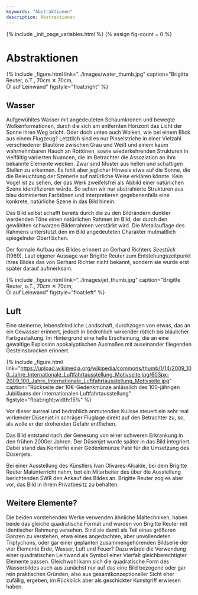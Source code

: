 ```yaml
---
keywords: "Abstraktionen"
description: Abstraktionen
---
```


{% include _init_page_variables.html %}
{% assign fig-count = 0 %}

# Abstraktionen

{% include _figure.html
   link="../images/water_thumb.jpg"
   caption="Brigitte Reuter, o.T., 70cm ✕ 70cm,<br /> Öl auf Leinwand"
   figstyle="float:right"
%}

## Wasser

Aufgewühltes Wasser mit angedeuteten Schaumkronen und bewegte
Wolkenformationen, durch die sich am entfernten Horizont das Licht der
Sonne ihren Weg bricht.  Oder doch unten auch Wolken, wie bei einem
Blick aus einem Flugzeug?  Letztlich sind es nur Pinselstriche in
einer Vielzahl verschiedener Blautöne zwischen Grau und Weiß und einem
kaum wahrnehmbaren Hauch an Rottönen, sowie wiederkehrenden Strukturen
in vielfältig variierten Nuancen, die im Betrachter die Assoziation an
ihm bekannte Elemente wecken.  Zwar sind Muster aus hellen und
schattigen Stellen zu erkennen.  Es fehlt aber jeglicher Hinweis etwa
auf die Sonne, die die Beleuchtung der Szenerie auf natürliche Weise
erklären könnte.  Kein Vogel ist zu sehen, der das Werk zweifelsfrei
als Abbild einer natürlichen Szene identifizieren würde.  So sehen wir
nur abstrahierte Strukturen aus blau dominierten Farbtönen und
interpretieren gegebenenfalls eine konkrete, natürliche Szene in das
Bild hinein.

Das Bild selbst schafft bereits durch die zu den Bildrändern dunkler
werdenden Töne einen natürlichen Rahmen im Bild, der durch den
gewählten schwarzen Bilderrahmen verstärkt wird.  Die Metallauflage
des Rahmens unterstützt den im Bild angedeuteten Charakter mutmaßlich
spiegelnder Oberflächen.

Der formale Aufbau des Bildes erinnert an <span class="name">Gerhard
Richter</span>s _Seestück_ (1969).  Laut eigener Aussage war <span
class="name">Brigitte Reuter</span> zum Entstehungszeitpunkt ihres
Bildes das von <span class="name">Gerhard Richter</span> nicht
bekannt, sondern sie wurde erst später darauf aufmerksam.

{% include _figure.html link="../images/jet_thumb.jpg"
   caption="Brigitte Reuter, o.T., 70cm ✕ 70cm,<br /> Öl auf Leinwand"
   figstyle="float:left" %}

## Luft

Eine steinerne, lebensfeindliche Landschaft, durchzogen von etwas, das
an ein Gewässer erinnert, jedoch in bedrohlich wirkender rötlich bis
bläulicher Farbgestaltung.  Im Hintergrund eine helle Erscheinung, die
an eine gewaltige Explosion apokalyptischen Ausmaßes mit auseinander
fliegenden Gesteinsbrocken erinnert.

{% include _figure.html
  link="https://upload.wikimedia.org/wikipedia/commons/thumb/1/14/2009_100_Jahre_Internationale_Luftfahrtausstellung_Motivseite.jpg/603px-2009_100_Jahre_Internationale_Luftfahrtausstellung_Motivseite.jpg"
  caption="Rückseite der 10€-Gedenkmünze anlässlich des 100-jährigen
  Jubiläums der internationalen Luftfahrtausstellung"
  figstyle="float:right;width:15%" %}

Vor dieser surreal und bedrohlich anmutenden Kulisse steuert ein sehr
real wirkender Düsenjet in schräger Fluglage direkt auf den Betrachter
zu, so, als wolle er der drohenden Gefahr entfliehen.

Das Bild entstand nach der Genesung von einer schweren Erkrankung in
den frühen 2000er Jahren.  Der Düsenjet wurde später in das Bild
integriert.  Dabei stand das Konterfei einer Gedenkmünze Pate für die
Umsetzung des Düsenjets.

Bei einer Ausstellung des Künstlers <span class="name">Ivan
Olivares-Alcalde</span>, bei dem <span class="name">Brigitte
Reuter</span> Malunterricht nahm, bot ein Mitarbeiter des über die
Ausstellung berichtenden SWR den Ankauf des Bildes an.  <span
class="name">Brigitte Reuter</span> zog es aber vor, das Bild in ihrem
Privatbesitz zu behalten.

## Weitere Elemente?

Die beiden vorstehenden Werke verwenden ähnliche Maltechniken, haben
beide das gleiche quadratische Format und wurden von <span
class="name">Brigitte Reuter</span> mit identischer Rahmung versehen.
Sind sie damit als Teil eines größeren Ganzen zu verstehen, etwa eines
angedachten, aber unvollendeten Triptychons, oder gar einer geplanten
zusammengehörenden Bildserie der vier Elemente Erde, Wasser, Luft und
Feuer?  Dazu würde die Verwendung einer quadratischen Leinwand als
Symbol einer Vierfalt gleichberechtigter Elemente passen.  Gleichwohl
kann sich die quadratische Form des Wasserbildes auch aus zunächst nur
auf das eine Bild bezogene oder gar rein praktischen Gründen, also aus
gesamtkonzeptioneller Sicht eher zufällig, ergeben, im Rückblick aber
als geschickter Kunstgriff erwiesen haben.
